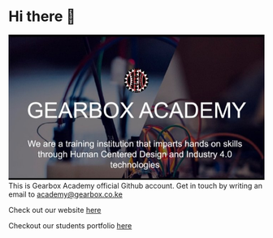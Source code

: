 # Hi there 👋
![Gearbox Academy Logo](https://github.com/GearboxAcademy/.github/blob/main/profile/ga.jpg)
This is Gearbox Academy official Github account. Get in touch by writing an email to academy@gearbox.co.ke

Check out our website [here](https://www.gearbox.co.ke/academy/)

Checkout our students portfolio [here](https://www.gearbox.co.ke/academy/class)
<!--

**Here are some ideas to get you started:**

🙋‍♀️ A short introduction - what is your organization all about?
🌈 Contribution guidelines - how can the community get involved?
👩‍💻 Useful resources - where can the community find your docs? Is there anything else the community should know?
🍿 Fun facts - what does your team eat for breakfast?
🧙 Remember, you can do mighty things with the power of [Markdown](https://docs.github.com/github/writing-on-github/getting-started-with-writing-and-formatting-on-github/basic-writing-and-formatting-syntax)
-->
